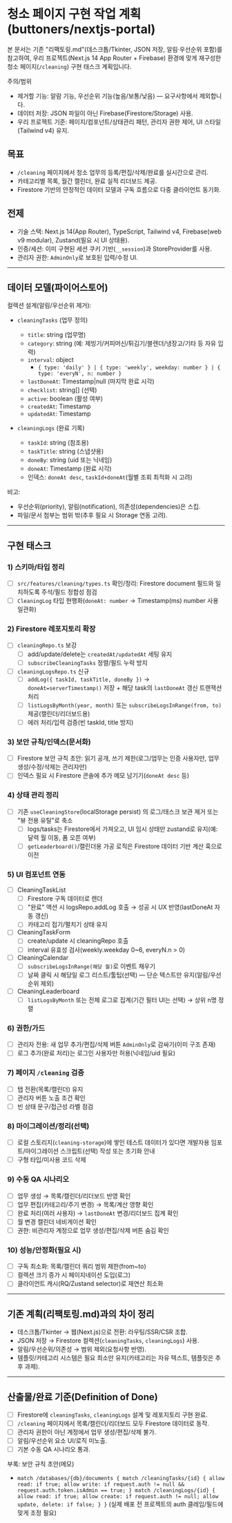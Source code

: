 # 청소 페이지 구현 작업 계획 (buttoners/nextjs-portal)

본 문서는 기존 "리팩토링.md"(데스크톱/Tkinter, JSON 저장, 알림·우선순위 포함)를 참고하여, 우리 프로젝트(Next.js 14 App Router + Firebase) 환경에 맞게 재구성한 청소 페이지(`/cleaning`) 구현 태스크 계획입니다.

주의/범위
- 제거할 기능: 알람 기능, 우선순위 기능(높음/보통/낮음) — 요구사항에서 제외합니다.
- 데이터 저장: JSON 파일이 아닌 Firebase(Firestore/Storage) 사용.
- 우리 프로젝트 기준: 페이지/컴포넌트/상태관리 패턴, 관리자 권한 제어, UI 스타일(Tailwind v4) 유지.

## 목표
- `/cleaning` 페이지에서 청소 업무의 등록/편집/삭제/완료를 실시간으로 관리.
- 카테고리별 목록, 월간 캘린더, 완료 실적 리더보드 제공.
- Firestore 기반의 안정적인 데이터 모델과 구독 흐름으로 다중 클라이언트 동기화.

## 전제
- 기술 스택: Next.js 14(App Router), TypeScript, Tailwind v4, Firebase(web v9 modular), Zustand(필요 시 UI 상태용).
- 인증/세션: 이미 구현된 세션 쿠키 기반(`__session`)과 StoreProvider를 사용.
- 관리자 권한: `AdminOnly`로 보호된 입력/수정 UI.

---

## 데이터 모델(파이어스토어)

컬렉션 설계(알림/우선순위 제거):
- `cleaningTasks` (업무 정의)
  - `title`: string (업무명)
  - `category`: string (예: 제빙기/커피머신/튀김기/블렌더/냉장고/기타 등 자유 입력)
  - `interval`: object
    - `{ type: 'daily' } | { type: 'weekly', weekday: number } | { type: 'everyN', n: number }`
  - `lastDoneAt`: Timestamp|null (마지막 완료 시각)
  - `checklist`: string[] (선택)
  - `active`: boolean (활성 여부)
  - `createdAt`: Timestamp
  - `updatedAt`: Timestamp

- `cleaningLogs` (완료 기록)
  - `taskId`: string (참조용)
  - `taskTitle`: string (스냅샷용)
  - `doneBy`: string (uid 또는 닉네임)
  - `doneAt`: Timestamp (완료 시각)
  - 인덱스: `doneAt desc`, `taskId+doneAt`(월별 조회 최적화 시 고려)

비고:
- 우선순위(priority), 알림(notification), 의존성(dependencies)은 스킵.
- 파일/문서 첨부는 범위 밖(추후 필요 시 Storage 연동 고려).

---

## 구현 태스크

### 1) 스키마/타입 정리
- [ ] `src/features/cleaning/types.ts` 확인/정리: Firestore document 필드와 일치하도록 주석/필드 정합성 점검
- [ ] `CleaningLog` 타입 현행화(`doneAt: number` → Timestamp(ms) number 사용 일관화)

### 2) Firestore 레포지토리 확장
- [ ] `cleaningRepo.ts` 보강
  - [ ] add/update/delete는 `createdAt/updatedAt` 세팅 유지
  - [ ] `subscribeCleaningTasks` 정렬/필드 누락 방지
- [ ] `cleaningLogsRepo.ts` 신규
  - [ ] `addLog({ taskId, taskTitle, doneBy })` → `doneAt=serverTimestamp()` 저장 + 해당 task의 `lastDoneAt` 갱신 트랜잭션 처리
  - [ ] `listLogsByMonth(year, month)` 또는 `subscribeLogsInRange(from, to)` 제공(캘린더/리더보드용)
  - [ ] 에러 처리/입력 검증(빈 taskId, title 방지)

### 3) 보안 규칙/인덱스(문서화)
- [ ] Firestore 보안 규칙 초안: 읽기 공개, 쓰기 제한(로그/업무는 인증 사용자만, 업무 생성/수정/삭제는 관리자만)
- [ ] 인덱스 필요 시 Firestore 콘솔에 추가 메모 남기기(`doneAt desc` 등)

### 4) 상태 관리 정리
- [ ] 기존 `useCleaningStore`(localStorage persist) 의 로그/태스크 보관 제거 또는 "뷰 전용 유틸"로 축소
  - [ ] logs/tasks는 Firestore에서 가져오고, UI 임시 상태만 zustand로 유지(예: 달력 월 이동, 폼 오픈 여부)
  - [ ] `getLeaderboard()`/캘린더용 가공 로직은 Firestore 데이터 기반 계산 훅으로 이전

### 5) UI 컴포넌트 연동
- [ ] CleaningTaskList
  - [ ] Firestore 구독 데이터로 렌더
  - [ ] "완료" 액션 시 logsRepo.addLog 호출 → 성공 시 UX 반영(lastDoneAt 자동 갱신)
  - [ ] 카테고리 접기/펼치기 상태 유지
- [ ] CleaningTaskForm
  - [ ] create/update 시 cleaningRepo 호출
  - [ ] interval 유효성 검사(weekly.weekday 0~6, everyN.n > 0)
- [ ] CleaningCalendar
  - [ ] `subscribeLogsInRange(해당 월)`로 이벤트 채우기
  - [ ] 날짜 클릭 시 해당일 로그 리스트/툴팁(선택) — 단순 텍스트만 유지(알림/우선순위 제외)
- [ ] CleaningLeaderboard
  - [ ] `listLogsByMonth` 또는 전체 로그로 집계(기간 필터 UI는 선택) → 상위 n명 정렬

### 6) 권한/가드
- [ ] 관리자 전용: 새 업무 추가/편집/삭제 버튼 `AdminOnly`로 감싸기(이미 구조 존재)
- [ ] 로그 추가(완료 처리)는 로그인 사용자만 허용(닉네임/uid 필요)

### 7) 페이지 `/cleaning` 검증
- [ ] 탭 전환(목록/캘린더) 유지
- [ ] 관리자 버튼 노출 조건 확인
- [ ] 빈 상태 문구/접근성 라벨 점검

### 8) 마이그레이션/정리(선택)
- [ ] 로컬 스토리지(`cleaning-storage`)에 쌓인 테스트 데이터가 있다면 개발자용 임포트/마이그레이션 스크립트(선택) 작성 또는 초기화 안내
- [ ] 구형 타입/미사용 코드 삭제

### 9) 수동 QA 시나리오
- [ ] 업무 생성 → 목록/캘린더/리더보드 반영 확인
- [ ] 업무 편집(카테고리/주기 변경) → 목록/계산 영향 확인
- [ ] 완료 처리(여러 사용자) → `lastDoneAt` 변경/리더보드 집계 확인
- [ ] 월 변경 캘린더 네비게이션 확인
- [ ] 권한: 비관리자 계정으로 업무 생성/편집/삭제 버튼 숨김 확인

### 10) 성능/안정화(필요 시)
- [ ] 구독 최소화: 목록/캘린더 쿼리 범위 제한(from~to)
- [ ] 컬렉션 크기 증가 시 페이지네이션 도입(로그)
- [ ] 클라이언트 캐시(RQ/Zustand selector)로 재연산 최소화

---

## 기존 계획(리팩토링.md)과의 차이 정리
- 데스크톱/Tkinter → 웹(Next.js)으로 전환: 라우팅/SSR/CSR 조합.
- JSON 저장 → Firestore 컬렉션(`cleaningTasks`, `cleaningLogs`) 사용.
- 알림/우선순위/의존성 → 범위 제외(요청사항 반영).
- 템플릿/카테고리 시스템은 필요 최소만 유지(카테고리는 자유 텍스트, 템플릿은 추후 과제).

---

## 산출물/완료 기준(Definition of Done)
- [ ] Firestore에 `cleaningTasks`, `cleaningLogs` 설계 및 레포지토리 구현 완료.
- [ ] `/cleaning` 페이지에서 목록/캘린더/리더보드 모두 Firestore 데이터로 동작.
- [ ] 관리자 권한이 아닌 계정에서 업무 생성/편집/삭제 불가.
- [ ] 알림/우선순위 요소 UI/로직 미노출.
- [ ] 기본 수동 QA 시나리오 통과.

부록: 보안 규칙 초안(메모)
- `match /databases/{db}/documents {
    match /cleaningTasks/{id} {
      allow read: if true;
      allow write: if request.auth != null && request.auth.token.isAdmin == true;
    }
    match /cleaningLogs/{id} {
      allow read: if true;
      allow create: if request.auth != null;
      allow update, delete: if false;
    }
  }`
(실제 배포 전 프로젝트의 auth 클레임/필드에 맞게 조정 필요)
